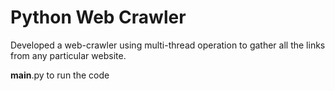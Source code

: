 # Python Web Crawler
Developed a web-crawler using multi-thread operation to gather all the links from any particular website.

__main__.py to run the code
